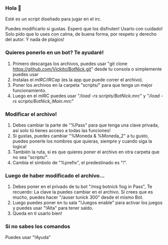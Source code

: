 ### Hola 👋

Esté es un script diseñado para jugar en el irc.

Puedes modificarlo si gustas.
Esperó que los disfruten!
Usarlo con cuidado! 
Solo pido que lo uses con calma, de buena forma, por respeto y derecho del autor.
Y nada de plagios!


### Quieres ponerlo en un bot? Te ayudaré!
1) Primero descargas los archivos, puedes usar "git clone https://github.com/Vickito/BotNick.git" desde tu consola o simplemente puedes usar
2) Instalas el _mIRC/IRCap_ (es la app que puede correr el archivo).
3) Poner los archivos en la carpeta "scripts/" para que tenga un mejor funcionamiento.
4) Luego en el mIRC puedes usar "_/load -rs scripts/BotNick.mrc_" y "_/load -rs scripts/BotNick_Main.mrc_"

### Modificar el archivo!
1) Debes cambiar la parte de "%Pass" para que tenga una clave privada, así solo tú tienes acceso a todas las funciones!
2) Si gustas, puedes cambiar "%Moneda & %Moneda_2" a tu gusto, puedes ponerle los nombres que quieras, siempre y cuando siga la logica!
3) También la ruta, si es que quieres poner el archivo en otra carpeta que no sea "scripts/".
4) Cambia el simbolo de "%prefix", el predestinado es "!".

### Luego de haber modificado el archivo...
1) Debes poner en el privado de tu bot "/msg botnick !log in Pass", Te recuerdo: La clave la puedes cambiar en el archivo. Si crees que es mucho, puedes hacer "/auser tunick 300" desde el mismo Bot.
3) Luego puedes poner en tu sala "!Juegos enable" para activar los juegos y puedes usar "!Alta" para tener saldo.
4) Queda en ti usarlo bien!

### Si no sabes los comandos
Puedes usar "!Ayuda"

